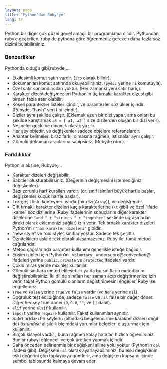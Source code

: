 ```yaml
---
layout: page
title: "Python'dan Ruby'ye"
lang: tr
---
```


Python bir diğer çok güzel genel amaçlı bir programlama dilidir.
Pythondan ruby’e geçerken, ruby de pythona göre öğrenmeniz gereken daha
fazla söz dizimi bulabilirsiniz.

### Benzerlikler

Pythonda olduğu gibi,rubyde,...

* Etkileşimli komut satırı vardır. (`irb` olarak bilinir).
* dökümanları komut satırında okuyabilirsiniz. (`pydoc` yerine `ri`
  komutuyla).
* Özel satır sonlandırıcıları yoktur. (Her zamanki yeni satır hariç).
* Karakter dizesi değişmezleri Python’ın üç tırnaklı karakter dizesi
  gibi birden fazla satır olabilir.
* Köşeli parantezler listeler içindir, ve parantezler sözlükler içindir.
  (Rubyde, “hash” veri tipi içindir).
* Diziler aynı şekilde çalışır. (Eklemek uzun bir dizi yapar, ama onları
  bu şekilde karıştırmak `a3 = [ a1, a2 ]` size dizilerden oluşan bir
  dizi verir).
* Nesneler güçlü ve dinamik olarak yazılır.
* Her şey objedir, ve değişkenler sadece objelere referanslardır.
* Anahtar kelimeleri biraz farklı olmasına rağmen, istisnalar aynı
  çalışır.
* Gömülü döküman araçlarına sahipsiniz. (Rubyde rdoc).

### Farklılıklar

Python’ın aksine, Rubyde,...

* Karakter dizeleri değişebilir.
* Sabitler oluşturabilirsiniz. (Değerinin değişmesini istemediğiniz
  değişkenler).
* Bazı zorunlu harf kuralları vardır. (ör. sınıf isimleri büyük harfle
  başlar, değişkenler küçük harfle başlar).
* Tek çeşit liste konteyneri vardır (bir dizi(Array)), ve değişkendir.
* Çift tırnaklı karakter dizeleri kaçış karakterlerine (`\t` gibi) ve
  özel “ifade ikame” söz dizilerine (Ruby ifadelerinin sonuçlarını diğer
  karakter dizelerine `"add " + "strings " + "together"` şeklinde
  uğraşmadan direkt olarak eklemenizi sağlar) izin verir. Tek tırnaklı
  karakter dizeleri Python’ın `r"ham karakter dizeleri"` gibidir.
* “new style” ve “old style” sınıflar yoktur. Sadece tek çeşittir.
* Özniteliklere asla direkt olarak ulaşamazsınız. Ruby ile, tümü metod
  çağrılarıdır.
* Metod çağrılarında parantez kullanımı genellikle isteğe bağlıdır.
* Erişim izinleri için Python’ın `_voluntary_` underscore@*convention*@
  ifadeleri yerine `public`, `private` ve `protected` ifadeleri vardır.
* Çoklu miras yerine mixinler kullanılır.
* Gömülü sınıflara metod ekleyebilir ya da bu sınıfların metodlarını
  değiştirebilirsiniz. İki dil de sınıfları her zaman açıp değiştirmenize
  izin verir, fakat Python gömülü olanların değiştirilmesini engeller,
  Ruby ise engellemez.
* `True` ve `False` yerine `true` ve `false` vardır (ve `None` yerine
  `nil`).
* Doğruluk test edildiğinde, sadece `false` ve `nil` false bir değer
  döner. Diğer her şey true döner (`0`, `0.0`, `""`, ve `[]` dahil).
* `elif` yerine `elsif` kullanılır.
* `import` yerine `require` kullanılır. Fakat kullanımları aynıdır.
* Satır(lar)daki bir şeylerin (altındaki belgelendirme karakter
  dizileri değil de) *üstündeki* alışıldık biçimdeki yorumlar belgeleri
  oluşturmak için kullanılır.
* Birçok kısayol vardır , buna rağmen kolay hatırlar, hızlıca
  öğrenirsiniz. Bunlar rubyyi eğlenceli ve çok üretken yapmak içindir.
* Daha önceden belirlenmiş bir değişkeni silme yolu yoktur (Python’ın
  `del` ifadesi gibi). Değişkeni `nil` olarak ayarlayabilirsiniz, bu
  eski değişkenin eski değerini çöp toplayıcıya gönderir, ama değişken
  kapsamı içinde sembol tablosunda kalmaya devam eder.

